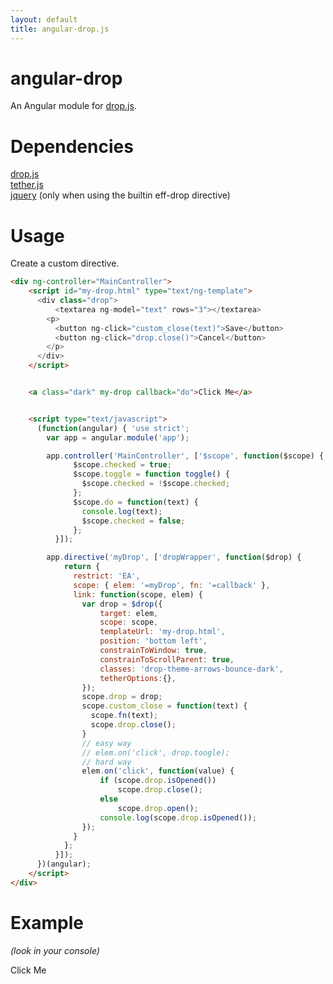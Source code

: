 ```yaml
---
layout: default
title: angular-drop.js
---
```


# angular-drop
An Angular module for [drop.js](http://github.hubspot.com/drop/docs/welcome/).

# Dependencies
[drop.js](http://github.hubspot.com/drop/docs/welcome/)  
[tether.js](http://github.hubspot.com/tether/)  
[jquery](http://jquery.com/) (only when using the builtin eff-drop directive)

# Usage

Create a custom directive.  

```html
<div ng-controller="MainController">
    <script id="my-drop.html" type="text/ng-template">
      <div class="drop">
          <textarea ng-model="text" rows="3"></textarea>
        <p>
          <button ng-click="custom_close(text)">Save</button>
          <button ng-click="drop.close()">Cancel</button>
        </p>
      </div>
    </script>


    <a class="dark" my-drop callback="do">Click Me</a>


    <script type="text/javascript">
      (function(angular) { 'use strict';
        var app = angular.module('app');

        app.controller('MainController', ['$scope', function($scope) {
              $scope.checked = true;
              $scope.toggle = function toggle() {
                $scope.checked = !$scope.checked;
              };
              $scope.do = function(text) {
                console.log(text);
                $scope.checked = false;
              };
          }]);

        app.directive('myDrop', ['dropWrapper', function($drop) {
            return {
              restrict: 'EA',
              scope: { elem: '=myDrop', fn: '=callback' },
              link: function(scope, elem) {
                var drop = $drop({
                    target: elem,
                    scope: scope,
                    templateUrl: 'my-drop.html',
                    position: 'bottom left',
                    constrainToWindow: true,
                    constrainToScrollParent: true,
                    classes: 'drop-theme-arrows-bounce-dark',
                    tetherOptions:{},
                });
                scope.drop = drop;
                scope.custom_close = function(text) {
                  scope.fn(text);
                  scope.drop.close();
                }
                // easy way
                // elem.on('click', drop.toogle);
                // hard way
                elem.on('click', function(value) {
                    if (scope.drop.isOpened())
                        scope.drop.close();
                    else
                        scope.drop.open();
                    console.log(scope.drop.isOpened());
                });
              }
            };
          }]);
      })(angular);
    </script>
</div>
```

# Example

*(look in your console)*

<div ng-controller="MainController">
    <script id="my-drop.html" type="text/ng-template">
      <div class="drop">
          <textarea ng-model="text" rows="3"></textarea>
        <p>
          <button ng-click="custom_close(text)">Save</button>
          <button ng-click="drop.close()">Cancel</button>
        </p>
      </div>
    </script>
    <a class="dark" my-drop callback="do">Click Me</a>
    <script type="text/javascript">
      (function(angular) { 'use strict';
        var app = angular.module('app');
        app.controller('MainController', ['$scope', function($scope) {
              $scope.checked = true;
              $scope.toggle = function toggle() {
                $scope.checked = !$scope.checked;
              };
              $scope.do = function(text) {
                console.log(text);
                $scope.checked = false;
              };
          }]);
        app.directive('myDrop', ['dropWrapper', function($drop) {
            return {
              restrict: 'EA',
              scope: { elem: '=myDrop', fn: '=callback' },
              link: function(scope, elem) {
                var drop = $drop({
                    target: elem,
                    scope: scope,
                    templateUrl: 'my-drop.html',
                    position: 'bottom left',
                    constrainToWindow: true,
                    constrainToScrollParent: true,
                    classes: 'drop-theme-arrows-bounce-dark',
                    tetherOptions:{},
                });
                scope.drop = drop;
                scope.custom_close = function(text) {
                  scope.fn(text);
                  scope.drop.close();
                }
                // easy way
                // elem.on('click', drop.toogle);
                // hard way
                elem.on('click', function(value) {
                    if (scope.drop.isOpened())
                        scope.drop.close();
                    else
                        scope.drop.open();
                    console.log(scope.drop.isOpened());
                });
              }
            };
          }]);
      })(angular);
    </script>
</div>
